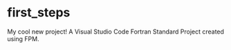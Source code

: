 # first_steps
My cool new project!
A Visual Studio Code Fortran Standard Project created using FPM.
